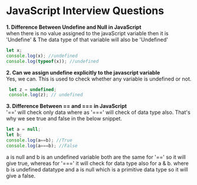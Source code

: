 # JavaScript Interview Questions

**1. Difference Between Undefine and Null in JavaScript**<br>
when there is no value assigned to the javaScript variable then it is 'Undefine' & 
The data type of that variable will also be 'Undefined'
```javascript
let x;
console.log(x); //undefined
console.log(typeof(x)); //undefined
```
**2. Can we assign undefine explicitly to the javascript variable**<br>
Yes, we can. This is used to check whether any variable is undefined or not.
```javascript
 let z = undefined;
 console.log(z); // undefined 
```

**3. Difference Between == and === in JavaScript**<br>
'==' will check only data where as '===' will check of data type also. That's why we see true and false in the below snippet.
```javascript
let a = null;
let b;
console.log(a==b); //True
console.log(a===b); //False
```
a is null and b is an undefined variable both are the same for '==' so it will give true,
whereas for '===' it will check for data type also for a & b. where b is undefined datatype
and a is null which is a primitive data type so it will give a false.

